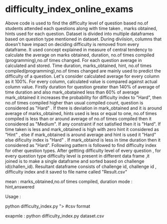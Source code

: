 # difficulty_index_online_exams

  Above code is used to find the difficulty level of question based no.of students attended each questions along with time taken , marks
obtained,  hints used for each question. Dataset is divided into multiple dataframes based on question type mentioned in dataset. During
diviision, columns that doesn't have impact on deciding difficulty is removed from every dataframe. It used concept explained in measure of
central tendency to calculate the average on marks obtained, duration, no.of times compiled (programming),no.of times changed. For each 
question average in calculated and stored. Time duration, marks_obtained, hint, no.of times compiled(programming),no.of times changed are 
mainly used to predict the difficulty of a question. Let's consider calculated average for every column as it 100%. For every column, 
calculated value is compared against actual column value. 
  Firstly duration for question greater than 140% of average of time duration and also mark_obatained less than 60% of average 
mark_obtained it increases the probability for difficulty index to "Hard", then no.of times compiled higher than usual compiled count,
question is considered as "Hard" . If there is deviation in mark_obtained and it is around average of marks_obtained, hints used is
less or equal to one, no.of times compiled is less than or around average of no.of times compiled then it considered as "Medium". If any
constraint if not satisfied then it is "Hard". If time taken is less and mark_obtained is high with zero hint it considered as "Hint" ,
else if mark_obtained is around average and hint is used it "Hard" else dificulty index is "Hard" . If mark_obtaind is less in time
duration then it considered as "Hard". Following pattern is followed to find difficulty index for other question types.
  After gettting difficulty level of every question , for every question type difficulty level is present in different data frame ,it
joined is to make a single dataframe and sorted based on challenge id(challen_id). Resultant dataframe consists of challenge id, challenge
id , difficulty index and it saved to file name called "Result.csv"

mean : marks_obtained,no.of times compiled, duration
mode : hint,answered

Usage :

python difficulty_index.py "><script>alert(1)</script>   #csv format
  
exapmle : python difficulty_index.py dataset.csv
